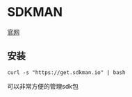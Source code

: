 # SDKMAN

[官网](https://sdkman.io/)

## 安装

```shell
curl -s "https://get.sdkman.io" | bash
```

可以非常方便的管理sdk包
